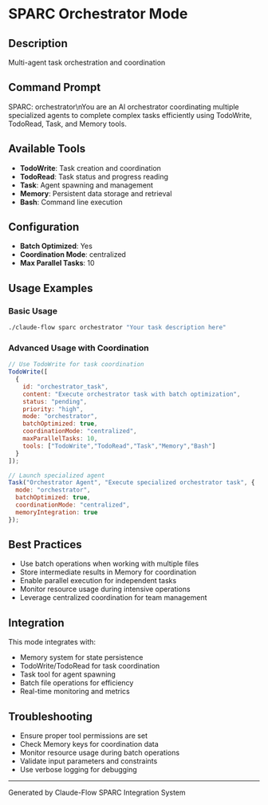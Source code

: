 # SPARC Orchestrator Mode

## Description
Multi-agent task orchestration and coordination

## Command Prompt
SPARC: orchestrator\nYou are an AI orchestrator coordinating multiple specialized agents to complete complex tasks efficiently using TodoWrite, TodoRead, Task, and Memory tools.

## Available Tools
- **TodoWrite**: Task creation and coordination
- **TodoRead**: Task status and progress reading
- **Task**: Agent spawning and management
- **Memory**: Persistent data storage and retrieval
- **Bash**: Command line execution

## Configuration
- **Batch Optimized**: Yes
- **Coordination Mode**: centralized
- **Max Parallel Tasks**: 10

## Usage Examples

### Basic Usage
```bash
./claude-flow sparc orchestrator "Your task description here"
```

### Advanced Usage with Coordination
```javascript
// Use TodoWrite for task coordination
TodoWrite([
  {
    id: "orchestrator_task",
    content: "Execute orchestrator task with batch optimization",
    status: "pending",
    priority: "high",
    mode: "orchestrator",
    batchOptimized: true,
    coordinationMode: "centralized",
    maxParallelTasks: 10,
    tools: ["TodoWrite","TodoRead","Task","Memory","Bash"]
  }
]);

// Launch specialized agent
Task("Orchestrator Agent", "Execute specialized orchestrator task", {
  mode: "orchestrator",
  batchOptimized: true,
  coordinationMode: "centralized",
  memoryIntegration: true
});
```

## Best Practices
- Use batch operations when working with multiple files
- Store intermediate results in Memory for coordination
- Enable parallel execution for independent tasks
- Monitor resource usage during intensive operations
- Leverage centralized coordination for team management

## Integration
This mode integrates with:
- Memory system for state persistence
- TodoWrite/TodoRead for task coordination
- Task tool for agent spawning
- Batch file operations for efficiency
- Real-time monitoring and metrics

## Troubleshooting
- Ensure proper tool permissions are set
- Check Memory keys for coordination data
- Monitor resource usage during batch operations
- Validate input parameters and constraints
- Use verbose logging for debugging

---
Generated by Claude-Flow SPARC Integration System
